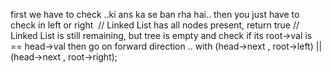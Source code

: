 first we have to check ..ki ans ka se ban rha hai.. then you just have to check in left or right
​
// Linked List has all nodes present, return true
// Linked List is still remaining, but tree is empty
and check if its root->val is == head->val
then go on forward direction .. with (head->next , root->left) || (head->next , root->right);
​
​
